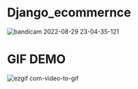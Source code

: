 # Django_ecommernce
![bandicam 2022-08-29 23-04-35-121](https://user-images.githubusercontent.com/60282806/187327316-af28b0a7-9310-4e14-9600-93ffbbaf8f02.jpg)

# GIF DEMO

![ezgif com-video-to-gif](https://user-images.githubusercontent.com/60282806/187327642-1ac9f5eb-7ec8-4646-ae1c-c16fd586a3ce.gif)


